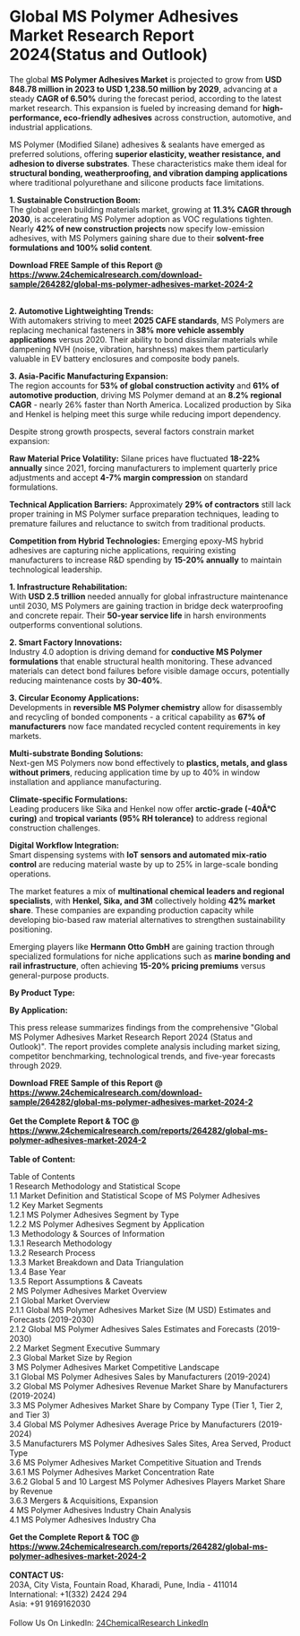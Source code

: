 <h1>Global MS Polymer Adhesives Market Research Report 2024(Status and Outlook)</h1><p>The global <strong>MS Polymer Adhesives Market</strong> is projected to grow from <strong>USD 848.78 million in 2023 to USD 1,238.50 million by 2029</strong>, advancing at a steady <strong>CAGR of 6.50%</strong> during the forecast period, according to the latest market research. This expansion is fueled by increasing demand for <strong>high-performance, eco-friendly adhesives</strong> across construction, automotive, and industrial applications.</p><p>MS Polymer (Modified Silane) adhesives &amp; sealants have emerged as preferred solutions, offering <strong>superior elasticity, weather resistance, and adhesion to diverse substrates</strong>. These characteristics make them ideal for <strong>structural bonding, weatherproofing, and vibration damping applications</strong> where traditional polyurethane and silicone products face limitations.</p><p><strong>1. Sustainable Construction Boom:</strong><br>
The global green building materials market, growing at <strong>11.3% CAGR through 2030</strong>, is accelerating MS Polymer adoption as VOC regulations tighten. Nearly <strong>42% of new construction projects</strong> now specify low-emission adhesives, with MS Polymers gaining share due to their <strong>solvent-free formulations and 100% solid content</strong>.</p><div><b>Download FREE Sample of this Report @ 
            <a href="https://www.24chemicalresearch.com/download-sample/264282/global-ms-polymer-adhesives-market-2024-2">
            https://www.24chemicalresearch.com/download-sample/264282/global-ms-polymer-adhesives-market-2024-2</a></b></div><br><p><strong>2. Automotive Lightweighting Trends:</strong><br>
With automakers striving to meet <strong>2025 CAFE standards</strong>, MS Polymers are replacing mechanical fasteners in <strong>38% more vehicle assembly applications</strong> versus 2020. Their ability to bond dissimilar materials while dampening NVH (noise, vibration, harshness) makes them particularly valuable in EV battery enclosures and composite body panels.</p><p><strong>3. Asia-Pacific Manufacturing Expansion:</strong><br>
The region accounts for <strong>53% of global construction activity</strong> and <strong>61% of automotive production</strong>, driving MS Polymer demand at an <strong>8.2% regional CAGR</strong> - nearly 26% faster than North America. Localized production by Sika and Henkel is helping meet this surge while reducing import dependency.</p><p>Despite strong growth prospects, several factors constrain market expansion:</p><p><strong>Raw Material Price Volatility:</strong> Silane prices have fluctuated <strong>18-22% annually</strong> since 2021, forcing manufacturers to implement quarterly price adjustments and accept <strong>4-7% margin compression</strong> on standard formulations.</p><p><strong>Technical Application Barriers:</strong> Approximately <strong>29% of contractors</strong> still lack proper training in MS Polymer surface preparation techniques, leading to premature failures and reluctance to switch from traditional products.</p><p><strong>Competition from Hybrid Technologies:</strong> Emerging epoxy-MS hybrid adhesives are capturing niche applications, requiring existing manufacturers to increase R&amp;D spending by <strong>15-20% annually</strong> to maintain technological leadership.</p><p><strong>1. Infrastructure Rehabilitation:</strong><br>
With <strong>USD 2.5 trillion</strong> needed annually for global infrastructure maintenance until 2030, MS Polymers are gaining traction in bridge deck waterproofing and concrete repair. Their <strong>50-year service life</strong> in harsh environments outperforms conventional solutions.</p><p><strong>2. Smart Factory Innovations:</strong><br>
Industry 4.0 adoption is driving demand for <strong>conductive MS Polymer formulations</strong> that enable structural health monitoring. These advanced materials can detect bond failures before visible damage occurs, potentially reducing maintenance costs by <strong>30-40%</strong>.</p><p><strong>3. Circular Economy Applications:</strong><br>
Developments in <strong>reversible MS Polymer chemistry</strong> allow for disassembly and recycling of bonded components - a critical capability as <strong>67% of manufacturers</strong> now face mandated recycled content requirements in key markets.</p><p><strong>Multi-substrate Bonding Solutions:</strong><br>
	Next-gen MS Polymers now bond effectively to <strong>plastics, metals, and glass without primers</strong>, reducing application time by up to 40% in window installation and appliance manufacturing.</p><p><strong>Climate-specific Formulations:</strong><br>
	Leading producers like Sika and Henkel now offer <strong>arctic-grade (-40Â°C curing)</strong> and <strong>tropical variants (95% RH tolerance)</strong> to address regional construction challenges.</p><p><strong>Digital Workflow Integration:</strong><br>
	Smart dispensing systems with <strong>IoT sensors and automated mix-ratio control</strong> are reducing material waste by up to 25% in large-scale bonding operations.</p><p>The market features a mix of <strong>multinational chemical leaders and regional specialists</strong>, with <strong>Henkel, Sika, and 3M</strong> collectively holding <strong>42% market share</strong>. These companies are expanding production capacity while developing bio-based raw material alternatives to strengthen sustainability positioning.</p><p>Emerging players like <strong>Hermann Otto GmbH</strong> are gaining traction through specialized formulations for niche applications such as <strong>marine bonding and rail infrastructure</strong>, often achieving <strong>15-20% pricing premiums</strong> versus general-purpose products.</p><p><strong>By Product Type:</strong></p><p><strong>By Application:</strong></p><p>This press release summarizes findings from the comprehensive "Global MS Polymer Adhesives Market Research Report 2024 (Status and Outlook)". The report provides complete analysis including market sizing, competitor benchmarking, technological trends, and five-year forecasts through 2029.</p><div><b>Download FREE Sample of this Report @ 
            <a href="https://www.24chemicalresearch.com/download-sample/264282/global-ms-polymer-adhesives-market-2024-2">
            https://www.24chemicalresearch.com/download-sample/264282/global-ms-polymer-adhesives-market-2024-2</a></b></div><br><div><b>Get the Complete Report & TOC @ 
            <a href="https://www.24chemicalresearch.com/reports/264282/global-ms-polymer-adhesives-market-2024-2">
            https://www.24chemicalresearch.com/reports/264282/global-ms-polymer-adhesives-market-2024-2</a></b></div><br>
            <b>Table of Content:</b><p>Table of Contents<br />
1 Research Methodology and Statistical Scope<br />
1.1 Market Definition and Statistical Scope of MS Polymer Adhesives<br />
1.2 Key Market Segments<br />
1.2.1 MS Polymer Adhesives Segment by Type<br />
1.2.2 MS Polymer Adhesives Segment by Application<br />
1.3 Methodology & Sources of Information<br />
1.3.1 Research Methodology<br />
1.3.2 Research Process<br />
1.3.3 Market Breakdown and Data Triangulation<br />
1.3.4 Base Year<br />
1.3.5 Report Assumptions & Caveats<br />
2 MS Polymer Adhesives Market Overview<br />
2.1 Global Market Overview<br />
2.1.1 Global MS Polymer Adhesives Market Size (M USD) Estimates and Forecasts (2019-2030)<br />
2.1.2 Global MS Polymer Adhesives Sales Estimates and Forecasts (2019-2030)<br />
2.2 Market Segment Executive Summary<br />
2.3 Global Market Size by Region<br />
3 MS Polymer Adhesives Market Competitive Landscape<br />
3.1 Global MS Polymer Adhesives Sales by Manufacturers (2019-2024)<br />
3.2 Global MS Polymer Adhesives Revenue Market Share by Manufacturers (2019-2024)<br />
3.3 MS Polymer Adhesives Market Share by Company Type (Tier 1, Tier 2, and Tier 3)<br />
3.4 Global MS Polymer Adhesives Average Price by Manufacturers (2019-2024)<br />
3.5 Manufacturers MS Polymer Adhesives Sales Sites, Area Served, Product Type<br />
3.6 MS Polymer Adhesives Market Competitive Situation and Trends<br />
3.6.1 MS Polymer Adhesives Market Concentration Rate<br />
3.6.2 Global 5 and 10 Largest MS Polymer Adhesives Players Market Share by Revenue<br />
3.6.3 Mergers & Acquisitions, Expansion<br />
4 MS Polymer Adhesives Industry Chain Analysis<br />
4.1 MS Polymer Adhesives Industry Cha</p><div><b>Get the Complete Report & TOC @ 
            <a href="https://www.24chemicalresearch.com/reports/264282/global-ms-polymer-adhesives-market-2024-2">
            https://www.24chemicalresearch.com/reports/264282/global-ms-polymer-adhesives-market-2024-2</a></b></div><br><b>CONTACT US:</b><br>
            203A, City Vista, Fountain Road, Kharadi, Pune, India - 411014<br>
            International: +1(332) 2424 294<br>
            Asia: +91 9169162030 <br><br>
            Follow Us On LinkedIn: <a href="https://www.linkedin.com/company/24chemicalresearch/">24ChemicalResearch LinkedIn</a>